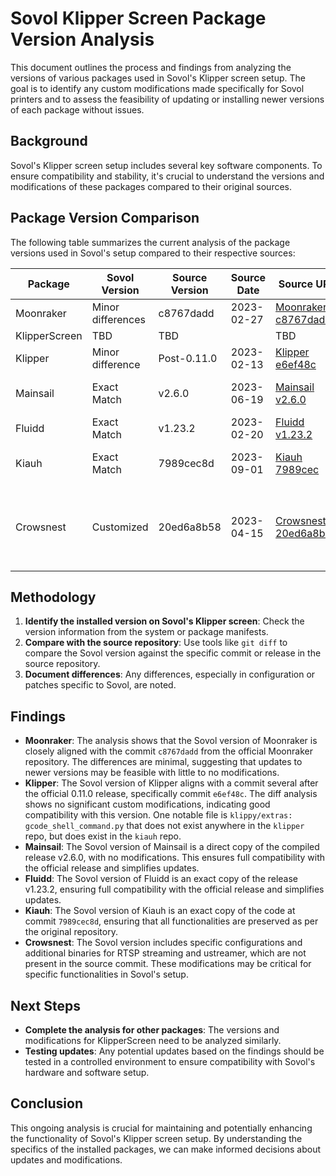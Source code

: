 # Sovol Klipper Screen Package Version Analysis

This document outlines the process and findings from analyzing the versions of various packages used in Sovol's Klipper screen setup. The goal is to identify any custom modifications made specifically for Sovol printers and to assess the feasibility of updating or installing newer versions of each package without issues.

## Background

Sovol's Klipper screen setup includes several key software components. To ensure compatibility and stability, it's crucial to understand the versions and modifications of these packages compared to their original sources.

## Package Version Comparison

The following table summarizes the current analysis of the package versions used in Sovol's setup compared to their respective sources:

| Package       | Sovol Version | Source Version | Source Date | Source URL | Notes |
|---------------|---------------|----------------|-------------|------------|-------|
| Moonraker     | Minor differences | c8767dadd     | 2023-02-27  | [Moonraker c8767dadd](https://github.com/Arksine/moonraker/tree/c8767daddf6d5930841a8279767aaf20362c5eb0) | See `diff-moonraker.txt` |
| KlipperScreen | TBD           | TBD            |             | TBD        | TBD   |
| Klipper       | Minor difference | Post-0.11.0   | 2023-02-13  | [Klipper e6ef48c](https://github.com/Klipper3d/klipper/tree/e6ef48cdf7b7e23f422cbe0ec46091001b840674) | See `diff-klipper.txt` |
| Mainsail      | Exact Match   | v2.6.0         | 2023-06-19  | [Mainsail v2.6.0](https://github.com/mainsail-crew/mainsail/releases/tag/v2.6.0) | Direct copy of the compiled release |
| Fluidd        | Exact Match   | v1.23.2        | 2023-02-20  | [Fluidd v1.23.2](https://github.com/fluidd-core/fluidd/releases/tag/v1.23.2) | Direct copy of the release |
| Kiauh         | Exact Match   | 7989cec8d | 2023-09-01 | [Kiauh 7989cec](https://github.com/dw-0/kiauh/tree/7989cec8d4e99cc31cac5e24753c8690f16bcde8) | Direct copy of the code at this commit |
| Crowsnest     | Customized    | 20ed6a8b58     | 2023-04-15 | [Crowsnest 20ed6a8b58](https://github.com/mainsail-crew/crowsnest/tree/20ed6a8b585a92e8a0e7d8333e81b6e8ca7044e1) | Custom RTSP server setup and ustreamer binary. See `diff-crowsnest.txt` |

## Methodology

1. **Identify the installed version on Sovol's Klipper screen**: Check the version information from the system or package manifests.
2. **Compare with the source repository**: Use tools like `git diff` to compare the Sovol version against the specific commit or release in the source repository.
3. **Document differences**: Any differences, especially in configuration or patches specific to Sovol, are noted.

## Findings

- **Moonraker**: The analysis shows that the Sovol version of Moonraker is closely aligned with the commit `c8767dadd` from the official Moonraker repository. The differences are minimal, suggesting that updates to newer versions may be feasible with little to no modifications.
- **Klipper**: The Sovol version of Klipper aligns with a commit several after the official 0.11.0 release, specifically commit `e6ef48c`. The diff analysis shows no significant custom modifications, indicating good compatibility with this version. One notable file is `klippy/extras: gcode_shell_command.py` that does not exist anywhere in the `klipper` repo, but does exist in the `kiauh` repo.
- **Mainsail**: The Sovol version of Mainsail is a direct copy of the compiled release v2.6.0, with no modifications. This ensures full compatibility with the official release and simplifies updates.
- **Fluidd**: The Sovol version of Fluidd is an exact copy of the release v1.23.2, ensuring full compatibility with the official release and simplifies updates.
- **Kiauh**: The Sovol version of Kiauh is an exact copy of the code at commit `7989cec8d`, ensuring that all functionalities are preserved as per the original repository.
- **Crowsnest**: The Sovol version includes specific configurations and additional binaries for RTSP streaming and ustreamer, which are not present in the source commit. These modifications may be critical for specific functionalities in Sovol's setup.

## Next Steps

- **Complete the analysis for other packages**: The versions and modifications for KlipperScreen need to be analyzed similarly.
- **Testing updates**: Any potential updates based on the findings should be tested in a controlled environment to ensure compatibility with Sovol's hardware and software setup.

## Conclusion

This ongoing analysis is crucial for maintaining and potentially enhancing the functionality of Sovol's Klipper screen setup. By understanding the specifics of the installed packages, we can make informed decisions about updates and modifications.

